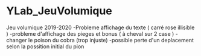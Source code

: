 # YLab_JeuVolumique
Jeu volumique 2019-2020
-Probleme affichage du texte ( carré rose illisible )
-probleme d'affichage des pieges et bonus ( à cheval sur 2 case )
-changer le poison du cobra (trop injuste)
-possible perte d'un deplacement selon la possition initial du pion
